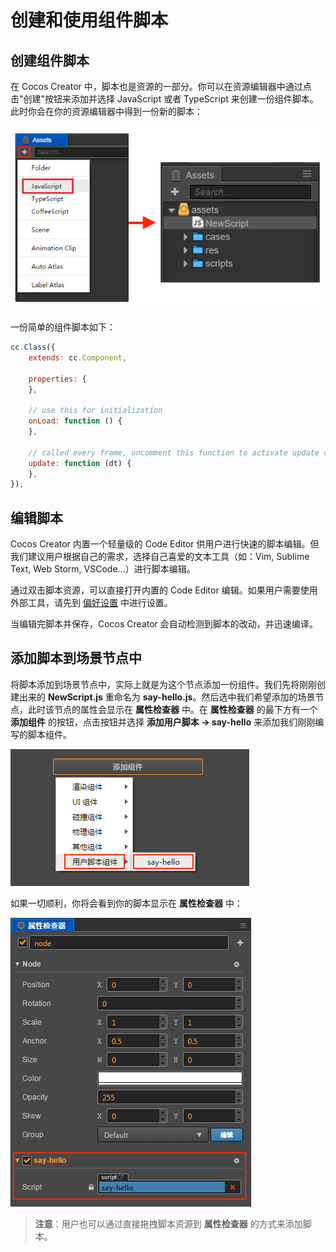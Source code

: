 # 创建和使用组件脚本

## 创建组件脚本

在 Cocos Creator 中，脚本也是资源的一部分。你可以在资源编辑器中通过点击"创建"按钮来添加并选择 JavaScript 或者 TypeScript 来创建一份组件脚本。此时你会在你的资源编辑器中得到一份新的脚本：

![create-script](assets/create-script.png)

一份简单的组件脚本如下：

```javascript
cc.Class({
    extends: cc.Component,

    properties: {
    },

    // use this for initialization
    onLoad: function () {
    },

    // called every frame, uncomment this function to activate update callback
    update: function (dt) {
    },
});
```

## 编辑脚本

Cocos Creator 内置一个轻量级的 Code Editor 供用户进行快速的脚本编辑。但我们建议用户根据自己的需求，选择自己喜爱的文本工具（如：Vim, Sublime Text, Web Storm, VSCode...）进行脚本编辑。

通过双击脚本资源，可以直接打开内置的 Code Editor 编辑。如果用户需要使用外部工具，请先到 [偏好设置](../getting-started/basics/editor-panels/preferences.md#%E6%95%B0%E6%8D%AE%E7%BC%96%E8%BE%91) 中进行设置。

当编辑完脚本并保存，Cocos Creator 会自动检测到脚本的改动，并迅速编译。

## 添加脚本到场景节点中

将脚本添加到场景节点中，实际上就是为这个节点添加一份组件。我们先将刚刚创建出来的 **NewScript.js** 重命名为 **say-hello.js**。然后选中我们希望添加的场景节点，此时该节点的属性会显示在 **属性检查器** 中。在 **属性检查器** 的最下方有一个 **添加组件**  的按钮，点击按钮并选择 **添加用户脚本 -> say-hello** 来添加我们刚刚编写的脚本组件。

![add-script](assets/add-script.png)

如果一切顺利，你将会看到你的脚本显示在 **属性检查器** 中：

![script-in-properties](assets/script-in-inspector.png)

> **注意**：用户也可以通过直接拖拽脚本资源到 **属性检查器** 的方式来添加脚本。
